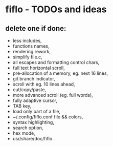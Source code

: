 # fiflo - TODOs and ideas
## delete one if done:
- less includes,
- functions names,
- rendering rework,
- simplify file.c,
- all escapes and formatting control chars,
- full text horizontal scroll,
- pre-allocation of a memory, eg. next 16 lines,
- git branch indicator,
- scroll with eg. 10 lines ahead,
- cut/copy/paste,
- more advanced scroll (eg. full words),
- fully adaptive cursor,
- TAB key,
- load only part of a file,
- ~/.config/fiflo.conf file && colors,
- syntax highlighting,
- search option,
- hex mode,
- usr/share/doc/fiflo.
